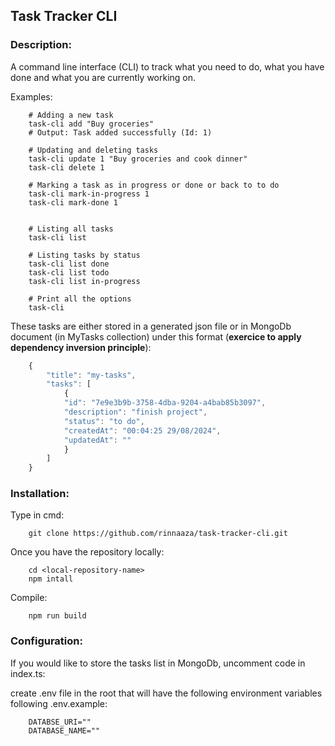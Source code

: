 ## Task Tracker CLI

### Description:
A command line interface (CLI) to track what you need to do, what you have done and what you are currently working on.

Examples:
```shell
    # Adding a new task
    task-cli add "Buy groceries"
    # Output: Task added successfully (Id: 1)

    # Updating and deleting tasks
    task-cli update 1 "Buy groceries and cook dinner"
    task-cli delete 1

    # Marking a task as in progress or done or back to to do
    task-cli mark-in-progress 1
    task-cli mark-done 1


    # Listing all tasks
    task-cli list

    # Listing tasks by status
    task-cli list done
    task-cli list todo
    task-cli list in-progress

    # Print all the options
    task-cli
```

These tasks are either stored in a generated json file or in MongoDb document (in MyTasks collection) under this format (**exercice to apply dependency inversion principle**):
```javascript
    {
        "title": "my-tasks",
        "tasks": [
            {
            "id": "7e9e3b9b-3758-4dba-9204-a4bab85b3097",
            "description": "finish project",
            "status": "to do",
            "createdAt": "00:04:25 29/08/2024",
            "updatedAt": ""
            }
        ]
    }
```

### Installation:
Type in cmd:
```shell
    git clone https://github.com/rinnaaza/task-tracker-cli.git
```

Once you have the repository locally:
```
    cd <local-repository-name>
    npm intall
```

Compile:
```
    npm run build
```

### Configuration:
If you would like to store the tasks list in MongoDb, uncomment code in index.ts:

create .env file in the root that will have the following environment variables following .env.example:
```
    DATABSE_URI=""
    DATABASE_NAME=""
```
